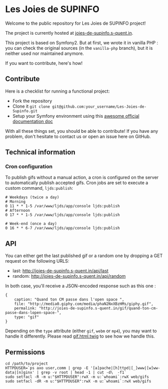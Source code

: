 # Les Joies de SUPINFO
Welcome to the public repository for Les Joies de SUPINFO project!

The project is currently hosted at [joies-de-supinfo.s-quent.in](http://joies-de-supinfo.s-quent.in/).

This project is based on Symfony2. But at first, we wrote it in vanilla PHP :
you can check the original sources (in the `vanilla-php` branch), but it is neither used nor maintained anymore.

If you want to contribute, here's how!

## Contribute
Here is a checklist for running a functional project:

* Fork the repository
* Clone it `git clone git@github.com:your_username/Les-Joies-de-Supinfo.git`
* Setup your Symfony environment using this [awesome official documentation doc](http://symfony.com/doc/current/book/installation.html)

With all these things set, you should be able to contribute! If you have any problem, don't hesitate to contact us or
open an issue here on GitHub.

## Technical information
### Cron configuration
To publish gifs without a manual action, a cron is configured on the server to automatically publish accepted gifs.
Cron jobs are set to execute a custom command, `ljds:publish`:

	# Weekdays (twice a day)
	# Morning
	0 11 * * 1-5 /var/www/ljds/app/console ljds:publish
	# Afternoon
	0 17 * * 1-5 /var/www/ljds/app/console ljds:publish
	
	# Week-end (once a day)
	0 16 * * 6-7 /var/www/ljds/app/console ljds:publish

## API
You can either get the last published gif or a random one by dropping a GET request on the following URLS:

* last: http://joies-de-supinfo.s-quent.in/api/last
* random: http://joies-de-supinfo.s-quent.in/api/random

In both case, you'll receive a JSON-encoded response such as this one :

	{
		caption: "Quand ton CM passe dans l'open space ",
		file: "http://media0.giphy.com/media/phaN2NxXBzHMs/giphy.gif",
		permalink: "http://joies-de-supinfo.s-quent.in/gif/quand-ton-cm-passe-dans-lopen-space-",
		type: "gif"
	}

Depending on the `type` attribute (either `gif`, `webm` or `mp4`), you may want to handle it differently. Please read
[gif.html.twig](src/LjdsBundle/Resources/views/Snippets/gif.html.twig) to see how we handle this.

## Permissions

	cd /path/to/project
	HTTPDUSER=`ps axo user,comm | grep -E '[a]pache|[h]ttpd|[_]www|[w]ww-data|[n]ginx' | grep -v root | head -1 | cut -d\  -f1`
	sudo setfacl -R -m u:"$HTTPDUSER":rwX -m u:`whoami`:rwX web/gifs
	sudo setfacl -dR -m u:"$HTTPDUSER":rwX -m u:`whoami`:rwX web/gifs
